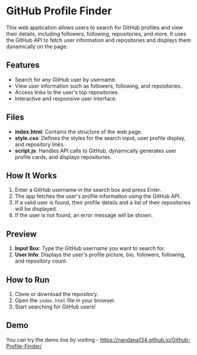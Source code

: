 # GitHub Profile Finder

This web application allows users to search for GitHub profiles and view their details, including followers, following, repositories, and more. It uses the GitHub API to fetch user information and repositories and displays them dynamically on the page.

## Features
- Search for any GitHub user by username.
- View user information such as followers, following, and repositories.
- Access links to the user's top repositories.
- Interactive and responsive user interface.

## Files
- **index.html**: Contains the structure of the web page.
- **style.css**: Defines the styles for the search input, user profile display, and repository links.
- **script.js**: Handles API calls to GitHub, dynamically generates user profile cards, and displays repositories.

## How It Works
1. Enter a GitHub username in the search box and press Enter.
2. The app fetches the user's profile information using the GitHub API.
3. If a valid user is found, their profile details and a list of their repositories will be displayed.
4. If the user is not found, an error message will be shown.

## Preview
1. **Input Box**: Type the GitHub username you want to search for.
2. **User Info**: Displays the user's profile picture, bio, followers, following, and repository count.

## How to Run
1. Clone or download the repository.
2. Open the `index.html` file in your browser.
3. Start searching for GitHub users!

## Demo
You can try the demo live by visiting - https://nandana134.github.io/Github-Profile-Finder/

